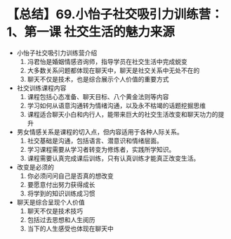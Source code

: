 # 【总结】69.小怡子社交吸引力训练营：1、第一课 社交生活的魅力来源

-   小怡子社交吸引力训练营介绍
    1.  冯君怡是婚姻情感咨询师，指导学员在社交生活中完成蜕变
    2.  大多数关系问题都体现在聊天中，聊天是社交关系中无处不在的
    3.  聊天不仅是技术，也是综合展示个人价值的重要方式
-   社交训练课程内容
    1.  课程包括心态准备、聊天目标、八个黄金法则等内容
    2.  学习如何从语意沟通转为情绪沟通，以及永不枯竭的话题挖掘思维
    3.  课程适合聊天小白和内行人，能带来巨大的社交生活改变和聊天功力的提升
-   男女情感关系是课程的切入点，但内容适用于各种人际关系。
    1.  社交基础是沟通，包括语言、潜意识和情绪层面。
    2.  学习课程需要从学习者转变为修炼者，实践所学知识。
    3.  课程需要认真完成课后训练，只有认真训练才能真正改变生活。
-   改变是必须的
    1.  你必须问问自己是否真的想改变
    2.  要愿意付出努力获得成长
    3.  将学到的知识训练成习惯
-   聊天是综合呈现个人价值
    1.  聊天不仅是技术技巧
    2.  包括过去思想和人生阅历
    3.  当下的人生感受也体现在聊天中